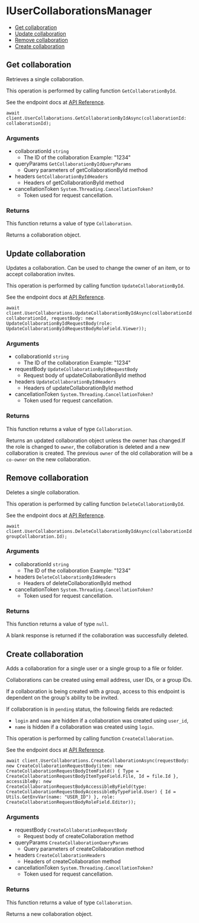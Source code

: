 # IUserCollaborationsManager


- [Get collaboration](#get-collaboration)
- [Update collaboration](#update-collaboration)
- [Remove collaboration](#remove-collaboration)
- [Create collaboration](#create-collaboration)

## Get collaboration

Retrieves a single collaboration.

This operation is performed by calling function `GetCollaborationById`.

See the endpoint docs at
[API Reference](https://developer.box.com/reference/get-collaborations-id/).

<!-- sample get_collaborations_id -->
```
await client.UserCollaborations.GetCollaborationByIdAsync(collaborationId: collaborationId);
```

### Arguments

- collaborationId `string`
  - The ID of the collaboration Example: "1234"
- queryParams `GetCollaborationByIdQueryParams`
  - Query parameters of getCollaborationById method
- headers `GetCollaborationByIdHeaders`
  - Headers of getCollaborationById method
- cancellationToken `System.Threading.CancellationToken?`
  - Token used for request cancellation.


### Returns

This function returns a value of type `Collaboration`.

Returns a collaboration object.


## Update collaboration

Updates a collaboration.
Can be used to change the owner of an item, or to
accept collaboration invites.

This operation is performed by calling function `UpdateCollaborationById`.

See the endpoint docs at
[API Reference](https://developer.box.com/reference/put-collaborations-id/).

<!-- sample put_collaborations_id -->
```
await client.UserCollaborations.UpdateCollaborationByIdAsync(collaborationId: collaborationId, requestBody: new UpdateCollaborationByIdRequestBody(role: UpdateCollaborationByIdRequestBodyRoleField.Viewer));
```

### Arguments

- collaborationId `string`
  - The ID of the collaboration Example: "1234"
- requestBody `UpdateCollaborationByIdRequestBody`
  - Request body of updateCollaborationById method
- headers `UpdateCollaborationByIdHeaders`
  - Headers of updateCollaborationById method
- cancellationToken `System.Threading.CancellationToken?`
  - Token used for request cancellation.


### Returns

This function returns a value of type `Collaboration`.

Returns an updated collaboration object unless the owner has changed.If the role is changed to `owner`, the collaboration is deleted
and a new collaboration is created. The previous `owner` of
the old collaboration will be a `co-owner` on the new collaboration.


## Remove collaboration

Deletes a single collaboration.

This operation is performed by calling function `DeleteCollaborationById`.

See the endpoint docs at
[API Reference](https://developer.box.com/reference/delete-collaborations-id/).

<!-- sample delete_collaborations_id -->
```
await client.UserCollaborations.DeleteCollaborationByIdAsync(collaborationId: groupCollaboration.Id);
```

### Arguments

- collaborationId `string`
  - The ID of the collaboration Example: "1234"
- headers `DeleteCollaborationByIdHeaders`
  - Headers of deleteCollaborationById method
- cancellationToken `System.Threading.CancellationToken?`
  - Token used for request cancellation.


### Returns

This function returns a value of type `null`.

A blank response is returned if the collaboration was
successfully deleted.


## Create collaboration

Adds a collaboration for a single user or a single group to a file
or folder.

Collaborations can be created using email address, user IDs, or a
group IDs.

If a collaboration is being created with a group, access to
this endpoint is dependent on the group's ability to be invited.

If collaboration is in `pending` status, the following fields
are redacted:
- `login` and `name` are hidden if a collaboration was created
using `user_id`,
-  `name` is hidden if a collaboration was created using `login`.

This operation is performed by calling function `CreateCollaboration`.

See the endpoint docs at
[API Reference](https://developer.box.com/reference/post-collaborations/).

<!-- sample post_collaborations -->
```
await client.UserCollaborations.CreateCollaborationAsync(requestBody: new CreateCollaborationRequestBody(item: new CreateCollaborationRequestBodyItemField() { Type = CreateCollaborationRequestBodyItemTypeField.File, Id = file.Id }, accessibleBy: new CreateCollaborationRequestBodyAccessibleByField(type: CreateCollaborationRequestBodyAccessibleByTypeField.User) { Id = Utils.GetEnvVar(name: "USER_ID") }, role: CreateCollaborationRequestBodyRoleField.Editor));
```

### Arguments

- requestBody `CreateCollaborationRequestBody`
  - Request body of createCollaboration method
- queryParams `CreateCollaborationQueryParams`
  - Query parameters of createCollaboration method
- headers `CreateCollaborationHeaders`
  - Headers of createCollaboration method
- cancellationToken `System.Threading.CancellationToken?`
  - Token used for request cancellation.


### Returns

This function returns a value of type `Collaboration`.

Returns a new collaboration object.



